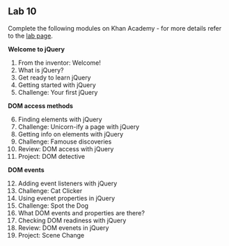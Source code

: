 ## Lab 10 

Complete the following modules on Khan Academy - for more details refer to the [lab page](./labs.md).

**Welcome to jQuery**

1. From the inventor: Welcome!
2. What is jQuery?
3. Get ready to learn jQuery
4. Getting started with jQuery
5. Challenge: Your first jQuery

**DOM access methods**

6. Finding elements with jQuery
7. Challenge: Unicorn-ify a page with jQuery
8. Getting info on elements with jQuery
9. Challenge: Famouse discoveries
10. Review: DOM access with jQuery
11. Project: DOM detective

**DOM events**

12. Adding event listeners with jQuery
13. Challenge: Cat Clicker
14. Using evenet properties in jQuery
15. Challenge: Spot the Dog
16. What DOM events and properties are there?
17. Checking DOM readiness with jQuery
18. Review: DOM evenets in jQuery
19. Project: Scene Change